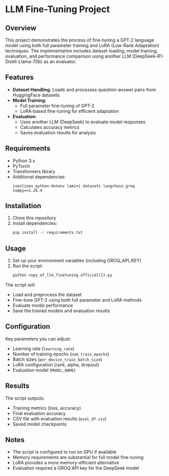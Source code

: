 # LLM Fine-Tuning Project

## Overview

This project demonstrates the process of fine-tuning a GPT-2 language model using both full parameter training and LoRA (Low-Rank Adaptation) techniques. The implementation includes dataset loading, model training, evaluation, and performance comparison using another LLM (DeepSeek-R1-Distill-Llama-70b) as an evaluator.

## Features

- **Dataset Handling**: Loads and processes question-answer pairs from HuggingFace datasets
- **Model Training**:
  - Full parameter fine-tuning of GPT-2
  - LoRA-based fine-tuning for efficient adaptation
- **Evaluation**:
  - Uses another LLM (DeepSeek) to evaluate model responses
  - Calculates accuracy metrics
  - Saves evaluation results for analysis

## Requirements

- Python 3.x
- PyTorch
- Transformers library
- Additional dependencies:
  ```
  jsonlines python-dotenv lamini datasets langchain_groq numpy==1.26.4
  ```

## Installation

1. Clone this repository
2. Install dependencies:
   ```bash
   pip install -r requirements.txt
   ```

## Usage

1. Set up your environment variables (including GROQ_API_KEY)
2. Run the script:
   ```bash
   python copy_of_llm_finetuning_official(1).py
   ```

The script will:
- Load and preprocess the dataset
- Fine-tune GPT-2 using both full parameter and LoRA methods
- Evaluate model performance
- Save the trained models and evaluation results

## Configuration

Key parameters you can adjust:
- Learning rate (`learning_rate`)
- Number of training epochs (`num_train_epochs`)
- Batch sizes (`per_device_train_batch_size`)
- LoRA configuration (rank, alpha, dropout)
- Evaluation model (`MODEL_NAME`)

## Results

The script outputs:
- Training metrics (loss, accuracy)
- Final evaluation accuracy
- CSV file with evaluation results (`eval_df.csv`)
- Saved model checkpoints

## Notes

- The script is configured to run on GPU if available
- Memory requirements are substantial for full model fine-tuning
- LoRA provides a more memory-efficient alternative
- Evaluation requires a GROQ API key for the DeepSeek model


